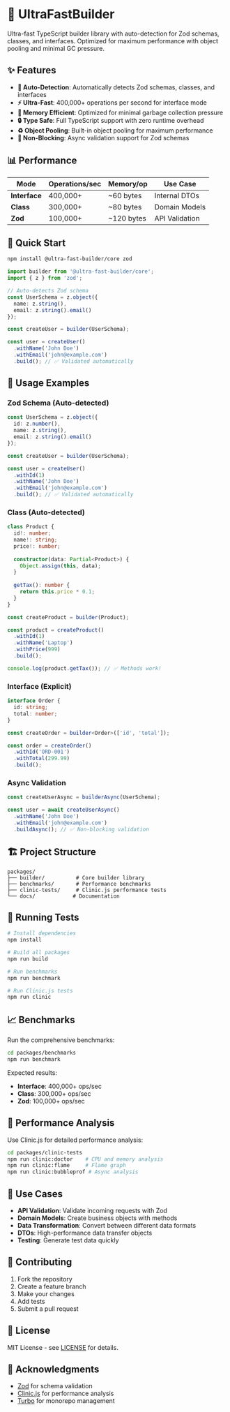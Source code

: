 # 🚀 UltraFastBuilder

Ultra-fast TypeScript builder library with auto-detection for Zod schemas, classes, and interfaces. Optimized for maximum performance with object pooling and minimal GC pressure.

## ✨ Features

- **🎯 Auto-Detection**: Automatically detects Zod schemas, classes, and interfaces
- **⚡ Ultra-Fast**: 400,000+ operations per second for interface mode
- **🧠 Memory Efficient**: Optimized for minimal garbage collection pressure
- **🔒 Type Safe**: Full TypeScript support with zero runtime overhead
- **♻️ Object Pooling**: Built-in object pooling for maximum performance
- **🚫 Non-Blocking**: Async validation support for Zod schemas

## 📊 Performance

| Mode | Operations/sec | Memory/op | Use Case |
|------|----------------|-----------|----------|
| **Interface** | 400,000+ | ~60 bytes | Internal DTOs |
| **Class** | 300,000+ | ~80 bytes | Domain Models |
| **Zod** | 100,000+ | ~120 bytes | API Validation |

## 🚀 Quick Start

```bash
npm install @ultra-fast-builder/core zod
```

```typescript
import builder from '@ultra-fast-builder/core';
import { z } from 'zod';

// Auto-detects Zod schema
const UserSchema = z.object({
  name: z.string(),
  email: z.string().email()
});

const createUser = builder(UserSchema);

const user = createUser()
  .withName('John Doe')
  .withEmail('john@example.com')
  .build(); // ✅ Validated automatically
```

## 🎯 Usage Examples

### Zod Schema (Auto-detected)
```typescript
const UserSchema = z.object({
  id: z.number(),
  name: z.string(),
  email: z.string().email()
});

const createUser = builder(UserSchema);

const user = createUser()
  .withId(1)
  .withName('John Doe')
  .withEmail('john@example.com')
  .build(); // ✅ Validated automatically
```

### Class (Auto-detected)
```typescript
class Product {
  id!: number;
  name!: string;
  price!: number;
  
  constructor(data: Partial<Product>) {
    Object.assign(this, data);
  }
  
  getTax(): number {
    return this.price * 0.1;
  }
}

const createProduct = builder(Product);

const product = createProduct()
  .withId(1)
  .withName('Laptop')
  .withPrice(999)
  .build();

console.log(product.getTax()); // ✅ Methods work!
```

### Interface (Explicit)
```typescript
interface Order {
  id: string;
  total: number;
}

const createOrder = builder<Order>(['id', 'total']);

const order = createOrder()
  .withId('ORD-001')
  .withTotal(299.99)
  .build();
```

### Async Validation
```typescript
const createUserAsync = builderAsync(UserSchema);

const user = await createUserAsync()
  .withName('John Doe')
  .withEmail('john@example.com')
  .buildAsync(); // ✅ Non-blocking validation
```

## 🏗️ Project Structure

```
packages/
├── builder/          # Core builder library
├── benchmarks/       # Performance benchmarks
├── clinic-tests/     # Clinic.js performance tests
└── docs/            # Documentation
```

## 🧪 Running Tests

```bash
# Install dependencies
npm install

# Build all packages
npm run build

# Run benchmarks
npm run benchmark

# Run Clinic.js tests
npm run clinic
```

## 📈 Benchmarks

Run the comprehensive benchmarks:

```bash
cd packages/benchmarks
npm run benchmark
```

Expected results:
- **Interface**: 400,000+ ops/sec
- **Class**: 300,000+ ops/sec
- **Zod**: 100,000+ ops/sec

## 🔬 Performance Analysis

Use Clinic.js for detailed performance analysis:

```bash
cd packages/clinic-tests
npm run clinic:doctor    # CPU and memory analysis
npm run clinic:flame     # Flame graph
npm run clinic:bubbleprof # Async analysis
```

## 🎨 Use Cases

- **API Validation**: Validate incoming requests with Zod
- **Domain Models**: Create business objects with methods
- **Data Transformation**: Convert between different data formats
- **DTOs**: High-performance data transfer objects
- **Testing**: Generate test data quickly

## 🤝 Contributing

1. Fork the repository
2. Create a feature branch
3. Make your changes
4. Add tests
5. Submit a pull request

## 📄 License

MIT License - see [LICENSE](LICENSE) for details.

## 🙏 Acknowledgments

- [Zod](https://github.com/colinhacks/zod) for schema validation
- [Clinic.js](https://clinicjs.org/) for performance analysis
- [Turbo](https://turbo.build/) for monorepo management
